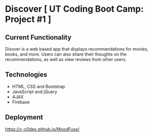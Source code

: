 # Discover [ UT Coding Boot Camp: Project #1 ]

## Current Functionality
Disover is a web based app that displays recommendations for movies, books, and more. Users can also share their thoughts on the recommendations, as well as view reviews from other users.  

## Technologies
* HTML, CSS and Bootstrap 
* JavaScript and jQuery
* AJAX
* Firebase


## Deployment
https://c-c0des.github.io/MoodFuse/
